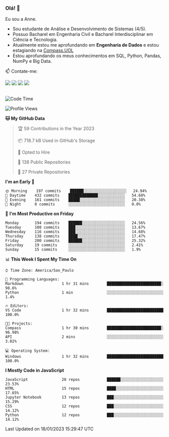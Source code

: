 ### Olá! 👋
Eu sou a Anne. 
- Sou estudante de Análise e Desenvolvimento de Sistemas (4/5).
- Possuo Bacharel em Engenharia Civil e Bacharel Interdisciplinar em Ciência e Tecnologia.
- Atualmente estou me aprofundando em **Engenharia de Dados** e estou estagiando na [Compass.UOL](https://compass.uol/pt/home/) 
- Estou aprofundando os meus conhecimentos em SQL, Python, Pandas, NumPy e Big Data.

📫 Contate-me: 

<div>
<a href="https://www.instagram.com/annekarolinefc/" target="_blank"><img src="https://img.shields.io/badge/-Instagram-%23E4405F?style=for-the-badge&logo=instagram&logoColor=white" target="_blank"></a> 
<a href = "mailto:annekarolinefc@gmail.com"><img src="https://img.shields.io/badge/-Gmail-%23333?style=for-the-badge&logo=gmail&logoColor=white" target="_blank"></a>
<a href="https://www.linkedin.com/in/devannekarolinefc/" target="_blank"><img src="https://img.shields.io/badge/-LinkedIn-%230077B5?style=for-the-badge&logo=linkedin&logoColor=white" target="_blank"></a> 
<a href="https://api.whatsapp.com/send?phone=5533991375118&text=Ol%C3%A1%20Anne!%20" target="_blank"><img src="https://img.shields.io/badge/WhatsApp-25D366?style=for-the-badge&logo=whatsapp&logoColor=white" target="_blank"></a>
</div>

  
<!--
  <img align="center" alt="Anne-An" height="30" width="40" src="https://github.com/devicons/devicon/blob/master/icons/angularjs/angularjs-original.svg">
-->

</br>

<!--START_SECTION:waka-->
![Code Time](http://img.shields.io/badge/Code%20Time-125%20hrs%2032%20mins-blue)

![Profile Views](http://img.shields.io/badge/Profile%20Views-4-blue)

**🐱 My GitHub Data** 

> 🏆 59 Contributions in the Year 2023
 > 
> 📦 718.7 kB Used in GitHub's Storage 
 > 
> 💼 Opted to Hire
 > 
> 📜 138 Public Repositories 
 > 
> 🔑 27 Private Repositories  
 > 
**I'm an Early 🐤** 

```text
🌞 Morning    197 commits    ██████░░░░░░░░░░░░░░░░░░░   24.94% 
🌇 Daytime    432 commits    █████████████░░░░░░░░░░░░   54.68% 
🌃 Evening    161 commits    █████░░░░░░░░░░░░░░░░░░░░   20.38% 
🌙 Night      0 commits      ░░░░░░░░░░░░░░░░░░░░░░░░░   0.0%

```
📅 **I'm Most Productive on Friday** 

```text
Monday       194 commits    ██████░░░░░░░░░░░░░░░░░░░   24.56% 
Tuesday      108 commits    ███░░░░░░░░░░░░░░░░░░░░░░   13.67% 
Wednesday    116 commits    ███░░░░░░░░░░░░░░░░░░░░░░   14.68% 
Thursday     138 commits    ████░░░░░░░░░░░░░░░░░░░░░   17.47% 
Friday       200 commits    ██████░░░░░░░░░░░░░░░░░░░   25.32% 
Saturday     19 commits     ░░░░░░░░░░░░░░░░░░░░░░░░░   2.41% 
Sunday       15 commits     ░░░░░░░░░░░░░░░░░░░░░░░░░   1.9%

```


📊 **This Week I Spent My Time On** 

```text
⌚︎ Time Zone: America/Sao_Paulo

💬 Programming Languages: 
Markdown                 1 hr 31 mins        ████████████████████████░   98.6% 
Python                   1 min               ░░░░░░░░░░░░░░░░░░░░░░░░░   1.4%

🔥 Editors: 
VS Code                  1 hr 32 mins        █████████████████████████   100.0%

🐱‍💻 Projects: 
Compass                  1 hr 30 mins        ████████████████████████░   96.98% 
API                      2 mins              ░░░░░░░░░░░░░░░░░░░░░░░░░   3.02%

💻 Operating System: 
Windows                  1 hr 32 mins        █████████████████████████   100.0%

```

**I Mostly Code in JavaScript** 

```text
JavaScript               20 repos            ██████░░░░░░░░░░░░░░░░░░░   23.53% 
HTML                     15 repos            ████░░░░░░░░░░░░░░░░░░░░░   17.65% 
Jupyter Notebook         13 repos            ███░░░░░░░░░░░░░░░░░░░░░░   15.29% 
CSS                      12 repos            ███░░░░░░░░░░░░░░░░░░░░░░   14.12% 
Python                   12 repos            ███░░░░░░░░░░░░░░░░░░░░░░   14.12%

```



 Last Updated on 18/01/2023 15:29:47 UTC
<!--END_SECTION:waka-->
  
